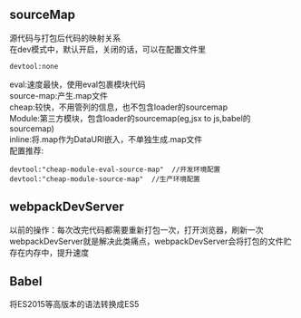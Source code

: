 ## sourceMap ##
源代码与打包后代码的映射关系  
在dev模式中，默认开启，关闭的话，可以在配置文件里  
```
devtool:none
```
eval:速度最快，使用eval包裹模块代码  
source-map:产生.map文件  
cheap:较快，不用管列的信息，也不包含loader的sourcemap  
Module:第三方模块，包含loader的sourcemap(eg,jsx to js,babel的sourcemap)  
inline:将.map作为DataURI嵌入，不单独生成.map文件  
配置推荐:  
```
devtool:"cheap-module-eval-source-map"  //开发环境配置  
devtool:"cheap-module-source-map"  //生产环境配置
```
## webpackDevServer ##
以前的操作：每次改完代码都需要重新打包一次，打开浏览器，刷新一次  
webpackDevServer就是解决此类痛点，webpackDevServer会将打包的文件贮存在内存中，提升速度

## Babel ##
将ES2015等高版本的语法转换成ES5